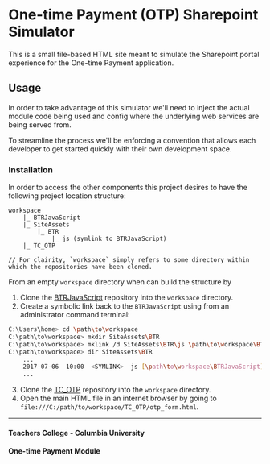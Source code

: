 # One-time Payment (OTP) Sharepoint Simulator
This is a small file-based HTML site meant to simulate the Sharepoint portal experience for the One-time Payment 
application.

## Usage
In order to take advantage of this simulator we'll need to inject the actual module code being used 
and config where the underlying web services are being served from.

To streamline the process we'll be enforcing a convention that allows each developer to get started quickly with
their own development space.

### Installation
In order to access the other components this project desires to have the following project location structure:
```
workspace
	|_ BTRJavaScript
	|_ SiteAssets
		|_ BTR
			|_ js (symlink to BTRJavaScript)
	|_ TC_OTP

// For clairity, `workspace` simply refers to some directory within which the repositories have been cloned.
```

From an empty `workspace` directory when can build the structure by
1. Clone the [BTRJavaScript](https://github.com/kj07208/BTRJavaScript) repository into the `workspace` directory.
2. Create a symbolic link back to the `BTRJavaScript` using from an administrator command terminal:
```bash
C:\Users\home> cd \path\to\workspace
C:\path\to\workspace> mkdir SiteAssets\BTR
C:\path\to\workspace> mklink /d SiteAssets\BTR\js \path\to\workspace\BTRJavaScript
C:\path\to\workspace> dir SiteAssets\BTR
    ...
    2017-07-06  10:00  <SYMLINK>  js [\path\to\workspace\BTRJavaScript]
    ...
```
3. Clone the [TC_OTP](https://github.com/kj07208/TC_OTP) repository into the `workspace` directory.
4. Open the main HTML file in an internet browser by going to `file:///C:/path/to/workspace/TC_OTP/otp_form.html`.
---
#### Teachers College - Columbia University 
#### One-time Payment Module